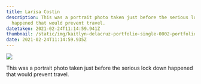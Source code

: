 ```yaml
---
title: Larisa Costin
description: This was a portrait photo taken just before the serious lock down
  happened that would prevent travel.
datetaken: 2021-02-24T11:14:59.941Z
thumbnail: /static/img/kaitlyn-delacruz-portfolio-single-0002-portfolio.jpg
date: 2021-02-24T11:14:59.935Z
---
```

![](/static/img/kaitlyn-delacruz-portfolio-single-0002.jpg)

This was a portrait photo taken just before the serious lock down happened that would prevent travel.